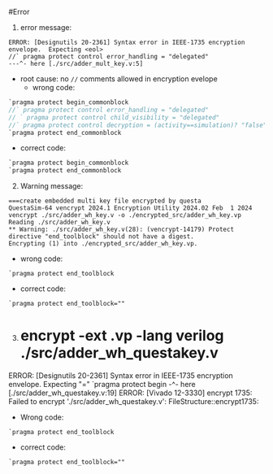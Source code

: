 
#Error
1. error message:
```
ERROR: [Designutils 20-2361] Syntax error in IEEE-1735 encryption envelope.  Expecting <eol>
//` pragma protect control error_handling = "delegated"
---^- here [./src/adder_mult_key.v:5]
```
* root cause: no `//` comments allowed in encryption evelope
  - wrong code:
```C
`pragma protect begin_commonblock
//` pragma protect control error_handling = "delegated"
// ` pragma protect control child_visibility = "delegated"
//` pragma protect control decryption = (activity==simulation)? "false" :"true"
`pragma protect end_commonblock

```
  - correct code:
```C
`pragma protect begin_commonblock
`pragma protect end_commonblock

```
2. Warning message:
```
===create embedded multi key file encrypted by questa
QuestaSim-64 vencrypt 2024.1 Encryption Utility 2024.02 Feb  1 2024
vencrypt ./src/adder_wh_key.v -o ./encrypted_src/adder_wh_key.vp 
Reading ./src/adder_wh_key.v
** Warning: ./src/adder_wh_key.v(28): (vencrypt-14179) Protect directive "end_toolblock" should not have a digest.
Encrypting (1) into ./encrypted_src/adder_wh_key.vp.

```
  - wrong code:
```
`pragma protect end_toolblock
```
  - correct code:
```
`pragma protect end_toolblock=""
```
3. # encrypt  -ext .vp -lang verilog ./src/adder_wh_questakey.v
ERROR: [Designutils 20-2361] Syntax error in IEEE-1735 encryption envelope.  Expecting "="
`pragma protect begin
-^- here [./src/adder_wh_questakey.v:19]
ERROR: [Vivado 12-3330] encrypt 1735: Failed to encrypt './src/adder_wh_questakey.v': FileStructure::encrypt1735: 
 - Wrong code:
```
`pragma protect end_toolblock
```
 - correct code:
```
`pragma protect end_toolblock=""
```
